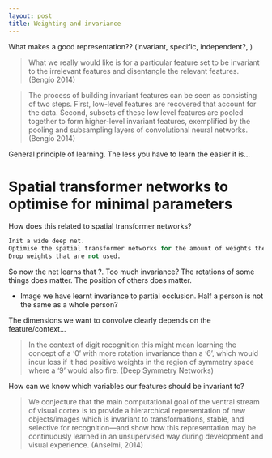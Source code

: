 ```yaml
---
layout: post
title: Weighting and invariance
---
```


What makes a good representation?? (invariant, specific, independent?, ) 

> What we really would like is for a particular feature set to be invariant to the irrelevant features and disentangle the relevant features. (Bengio 2014)

> The process of building invariant features can be seen as consisting of two steps. First, low-level features are recovered that account for the data. Second, subsets of these low level features are pooled together to form higher-level invariant features, exemplified by the pooling and subsampling layers of convolutional neural networks. (Bengio 2014)

General principle of learning. The less you have to learn the easier it is…

# Spatial transformer networks to optimise for minimal parameters

How does this related to spatial transformer networks?

```python
Init a wide deep net. 
Optimise the spatial transformer networks for the amount of weights they tie. 
Drop weights that are not used.
```

So now the net learns that ?. Too much invariance? The rotations of some things does matter. The position of others does matter. 

* Image we have learnt invariance to partial occlusion. Half a person is not the same as a whole person?


The dimensions we want to convolve clearly depends on the feature/context...

> In the context of digit recognition this might mean learning the concept of a ‘0’ with more rotation invariance than a ‘6’, which would incur loss if it had positive weights in the region of symmetry space where a ‘9’ would also fire. (Deep Symmetry Networks)


How can we know which variables our features should be invariant to?


> We conjecture that the main computational goal of the ventral stream of visual cortex is to provide a hierarchical representation of new objects/images which is invariant to transformations, stable, and selective for recognition—and show how this representation may be continuously learned in an unsupervised way during development and visual experience. (Anselmi, 2014)